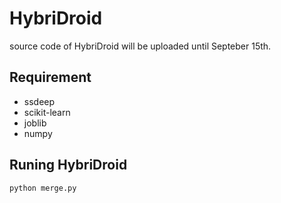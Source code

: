 # HybriDroid

source code of HybriDroid will be uploaded until Septeber 15th.

## Requirement
* ssdeep
* scikit-learn
* joblib
* numpy

## Runing HybriDroid
```
python merge.py
```
